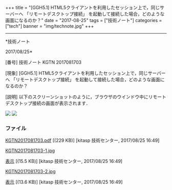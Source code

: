 ﻿+++
title = "[GGH5.1] HTML5クライアントを利用したセッション上で，同じサーバーへ 「リモートデスクトップ接続」 を起動して接続した場合，どのような画面になるのか？"
date = "2017-08-25"
tags = ["技術ノート"]
categories = ["tech"]
banner = "img/technote.jpg"
+++

-----------------------------------------------------------------------------------------------------------------------------

*技術ノート

2017/08/25*


[番号]
技術ノート KGTN 2017081703

[現象]
[GGH5.1] HTML5クライアントを利用したセッション上で，同じサーバーへ
「リモートデスクトップ接続」
を起動して接続した場合，どのような画面になるのか？

[説明]
以下のスクリーンショットのように，ブラウザのウインドウ中にリモートデスクトップ接続の画面が表示されます．

![](http://techreport.kitasp.net/attachments/download/3787/KGTN2017081703-1.jpg)
![](http://techreport.kitasp.net/attachments/download/3788/KGTN2017081703-2.jpg)


### ファイル

 
 


[KGTN2017081703.pdf](http://techreport.kitasp.net/attachments/download/3786/KGTN2017081703.pdf)
 [(229 KB)] [kitasp 技術センター, 2017/08/25
16:49]

[KGTN2017081703-1.jpg](http://techreport.kitasp.net/attachments/download/3787/KGTN2017081703-1.jpg)

[表示](http://techreport.kitasp.net/attachments/3787/KGTN2017081703-1.jpg "表示")
 [(15.5 KB)] [kitasp 技術センター, 2017/08/25
16:49]

[KGTN2017081703-2.jpg](http://techreport.kitasp.net/attachments/download/3788/KGTN2017081703-2.jpg)

[表示](http://techreport.kitasp.net/attachments/3788/KGTN2017081703-2.jpg "表示")
 [(13.6 KB)] [kitasp 技術センター, 2017/08/25
16:49]


 


 

